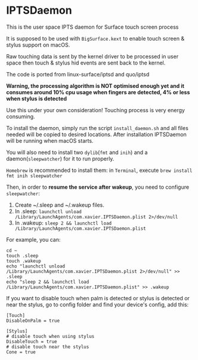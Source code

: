 # IPTSDaemon
This is the user space IPTS daemon for Surface touch screen process

It is supposed to be used with `BigSurface.kext` to enable touch screen & stylus support on macOS.

Raw touching data is sent by the kernel driver to be processed in user space then touch & stylus hid events are sent back to the kernel.

The code is ported from linux-surface/iptsd and quo/iptsd

**Warning, the processing algorithm is NOT optimised enough yet and it consumes around 10% cpu usage when fingers are detected, 4% or less when stylus is detected**

Use this under your own consideration! Touching process is very energy consuming.

To install the daemon, simply run the script `install_daemon.sh` and all files needed will be copied to desired locations. After installation IPTSDaemon will be running when macOS starts.

You will also need to install two `dylib`(`fmt` and `inih`) and a daemon(`sleepwatcher`) for it to run properly.

`Homebrew` is recommended to install them: in `Terminal`, execute `brew install fmt inih sleepwatcher`

Then, in order to **resume the service after wakeup**, you need to configure `sleepwatcher`: 

1. Create ~/.sleep and ~/.wakeup files.
2. In .sleep: `launchctl unload /Library/LaunchAgents/com.xavier.IPTSDaemon.plist 2>/dev/null`
3. In .wakeup: `sleep 2 && launchctl load /Library/LaunchAgents/com.xavier.IPTSDaemon.plist`

For example, you can:
```
cd ~
touch .sleep
touch .wakeup
echo "launchctl unload /Library/LaunchAgents/com.xavier.IPTSDaemon.plist 2>/dev/null" >> .sleep
echo "sleep 2 && launchctl load /Library/LaunchAgents/com.xavier.IPTSDaemon.plist" >> .wakeup
```

If you want to disable touch when palm is detected or stylus is detected or near the stylus, go to config folder and find your device's config, add this:

```
[Touch]
DisableOnPalm = true

[Stylus]
# disable touch when using stylus
DisableTouch = true
# disable touch near the stylus
Cone = true
```
